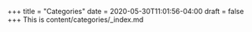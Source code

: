 +++
title = "Categories"
date = 2020-05-30T11:01:56-04:00
draft = false
+++
This is content/categories/_index.md
